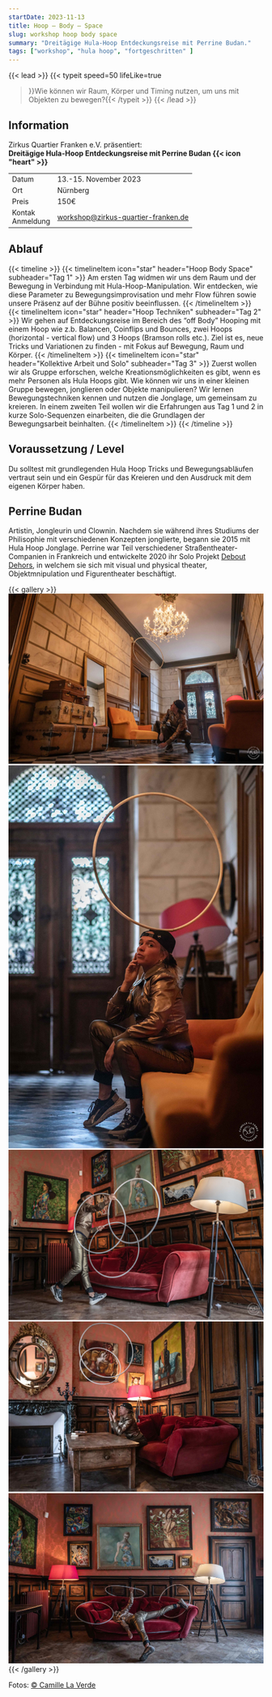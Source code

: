 ```yaml
---
startDate: 2023-11-13
title: Hoop – Body – Space
slug: workshop hoop body space
summary: "Dreitägige Hula-Hoop Entdeckungsreise mit Perrine Budan."
tags: ["workshop", "hula hoop", "fortgeschritten" ]
---
```

{{< lead >}}
{{< typeit
  speed=50
  lifeLike=true
>}}Wie können wir Raum, Körper und Timing nutzen, um uns mit Objekten zu bewegen?{{< /typeit >}}
{{< /lead >}}

## Information
Zirkus Quartier Franken e.V. präsentiert:  
**Dreitägige Hula-Hoop Entdeckungsreise mit Perrine Budan {{< icon "heart" >}}**
 
|||
|---|---|
|Datum|13.-15. November 2023|
|Ort|Nürnberg|
|Preis|150€ |
|Kontak<br>Anmeldung|workshop@zirkus-quartier-franken.de|


## Ablauf

{{< timeline >}}
{{< timelineItem icon="star" header="Hoop Body Space" subheader="Tag 1" >}}
Am ersten Tag widmen wir uns dem Raum und der Bewegung in Verbindung mit Hula-Hoop-Manipulation. Wir entdecken, wie diese Parameter zu Bewegungsimprovisation und mehr Flow führen sowie unsere Präsenz auf der Bühne positiv beeinflussen.
{{< /timelineItem >}}
{{< timelineItem icon="star" header="Hoop Techniken" subheader="Tag 2" >}}
Wir gehen auf Entdeckungsreise im Bereich des “off Body” Hooping mit einem Hoop wie z.b. Balancen, Coinflips und Bounces, zwei Hoops (horizontal - vertical flow) und 3 Hoops (Bramson rolls etc.). Ziel ist es, neue Tricks und Variationen zu finden - mit Fokus auf Bewegung, Raum und Körper.
{{< /timelineItem >}}
{{< timelineItem icon="star" header="Kollektive Arbeit und Solo" subheader="Tag 3" >}}
Zuerst wollen wir als Gruppe erforschen, welche Kreationsmöglichkeiten es gibt, wenn es mehr Personen als Hula Hoops gibt. Wie können wir uns in einer kleinen Gruppe bewegen, jonglieren oder Objekte manipulieren? Wir lernen Bewegungstechniken kennen und nutzen die Jonglage, um gemeinsam zu kreieren. In einem zweiten Teil wollen wir die Erfahrungen aus Tag 1 und 2 in kurze Solo-Sequenzen einarbeiten, die die Grundlagen der Bewegungsarbeit beinhalten.
{{< /timelineItem >}}
{{< /timeline >}}

## Voraussetzung / Level 
Du solltest mit grundlegenden Hula Hoop Tricks und Bewegungsabläufen vertraut sein und ein Gespür für das Kreieren und den Ausdruck mit dem eigenen Körper haben. 

## Perrine Budan
Artistin, Jongleurin und Clownin. Nachdem sie während ihres Studiums der Philisophie mit verschiedenen Konzepten jonglierte, begann sie 2015 mit Hula Hoop Jonglage. Perrine war Teil verschiedener Straßentheater-Companien in Frankreich und entwickelte 2020 ihr Solo Projekt [Debout Dehors](https://www.deboutdehors.com/), in welchem sie sich mit visual und physical theater, Objektmnipulation und Figurentheater beschäftigt.

{{< gallery >}}
  <img src="gallery/01.jpg" class="grid-w33" />
  <img src="gallery/02.jpg" class="grid-w33" />
  <img src="gallery/03.jpg" class="grid-w33" />
  <img src="gallery/04.jpg" class="grid-w33" />
  <img src="gallery/05.jpg" class="grid-w33" />
{{< /gallery >}}

Fotos: [© Camille La Verde](https://camillelaverde.com/)